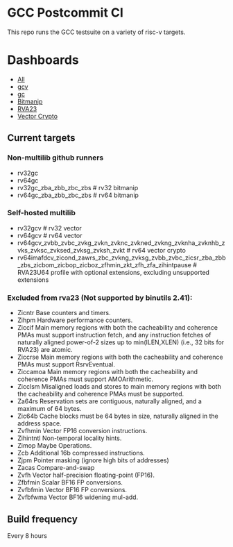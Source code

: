 # GCC Postcommit CI

This repo runs the GCC testsuite on a variety of risc-v targets.

# Dashboards
- [All](https://patrick-rivos.github.io/gcc-postcommit-ci/)
- [gcv](https://patrick-rivos.github.io/gcc-postcommit-ci/gcv)
- [gc](https://patrick-rivos.github.io/gcc-postcommit-ci/gc)
- [Bitmanip](https://patrick-rivos.github.io/gcc-postcommit-ci/bitmanip)
- [RVA23](https://patrick-rivos.github.io/gcc-postcommit-ci/rva23)
- [Vector Crypto](https://patrick-rivos.github.io/gcc-postcommit-ci/vector_crypto)

## Current targets

### Non-multilib github runners
- rv32gc
- rv64gc
- rv32gc_zba_zbb_zbc_zbs # rv32 bitmanip
- rv64gc_zba_zbb_zbc_zbs # rv64 bitmanip

### Self-hosted multilib
- rv32gcv # rv32 vector
- rv64gcv # rv64 vector
- rv64gcv_zvbb_zvbc_zvkg_zvkn_zvknc_zvkned_zvkng_zvknha_zvknhb_zvks_zvksc_zvksed_zvksg_zvksh_zvkt # rv64 vector crypto
- rv64imafdcv_zicond_zawrs_zbc_zvkng_zvksg_zvbb_zvbc_zicsr_zba_zbb_zbs_zicbom_zicbop_zicboz_zfhmin_zkt_zfh_zfa_zihintpause # RVA23U64 profile with optional extensions, excluding unsupported extensions

### Excluded from rva23 (Not supported by binutils 2.41):
- Zicntr Base counters and timers.
- Zihpm Hardware performance counters.
- Ziccif Main memory regions with both the cacheability and coherence PMAs must support instruction fetch, and any instruction fetches of naturally aligned power-of-2 sizes up to min(ILEN,XLEN) (i.e., 32 bits for RVA23) are atomic.
- Ziccrse Main memory regions with both the cacheability and coherence PMAs must support RsrvEventual.
- Ziccamoa Main memory regions with both the cacheability and coherence PMAs must support AMOArithmetic.
- Zicclsm Misaligned loads and stores to main memory regions with both the cacheability and coherence PMAs must be supported.
- Za64rs Reservation sets are contiguous, naturally aligned, and a maximum of 64 bytes.
- Zic64b Cache blocks must be 64 bytes in size, naturally aligned in the address space.
- Zvfhmin Vector FP16 conversion instructions.
- Zihintntl Non-temporal locality hints.
- Zimop Maybe Operations.
- Zcb Additional 16b compressed instructions.
- Zjpm Pointer masking (ignore high bits of addresses)
- Zacas Compare-and-swap
- Zvfh Vector half-precision floating-point (FP16).
- Zfbfmin Scalar BF16 FP conversions.
- Zvfbfmin Vector BF16 FP conversions.
- Zvfbfwma Vector BF16 widening mul-add.

## Build frequency
Every 8 hours
